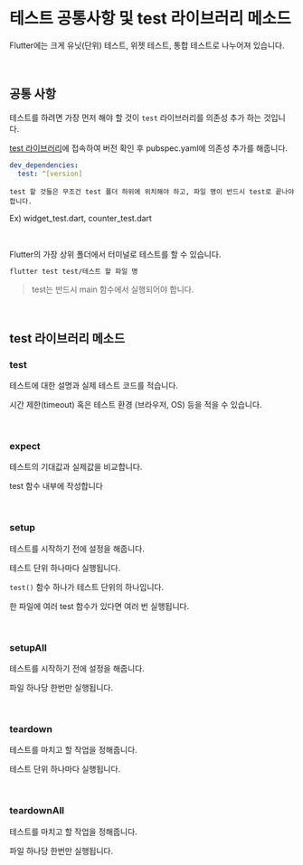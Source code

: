 # 테스트 공통사항 및 test 라이브러리 메소드

Flutter에는 크게 유닛(단위) 테스트, 위젯 테스트, 통합 테스트로 나누어져 있습니다.

<br />

## 공통 사항

테스트를 하려면 가장 먼저 해야 할 것이 `test` 라이브러리를 의존성 추가 하는 것입니다.

[test 라이브러리](https://pub.dev/packages/test)에 접속하여 버전 확인 후 pubspec.yaml에 의존성 추가를 해줍니다.

``` yaml
dev_dependencies:
  test: ^[version]
```

`test 할 것들은 무조건 test 폴더 하위에 위치해야 하고, 파일 명이 반드시 test로 끝나야 합니다.`

Ex) widget_test.dart, counter_test.dart

<br />

Flutter의 가장 상위 폴더에서 터미널로 테스트를 할 수 있습니다.

``` bash
flutter test test/테스트 할 파일 명
```

> test는 반드시 main 함수에서 실행되어야 합니다.

<br />

## test 라이브러리 메소드

### test

테스트에 대한 설명과 실제 테스트 코드를 적습니다.

시간 제한(timeout) 혹은 테스트 환경 (브라우저, OS) 등을 적을 수 있습니다.

<br />

### expect

테스트의 기대값과 실제값을 비교합니다.

test 함수 내부에 작성합니다

<br />

### setup

테스트를 시작하기 전에 설정을 해줍니다.

테스트 단위 하나마다 실행됩니다.

`test()` 함수 하나가 테스트 단위의 하나입니다.

한 파일에 여러 test 함수가 있다면 여러 번 실행됩니다.

<br />

### setupAll

테스트를 시작하기 전에 설정을 해줍니다.

파일 하나당 한번만 실행됩니다.

<br />

### teardown

테스트를 마치고 할 작업을 정해줍니다.

테스트 단위 하나마다 실행됩니다.

<br />

### teardownAll

테스트를 마치고 할 작업을 정해줍니다.

파일 하나당 한번만 실행됩니다.
